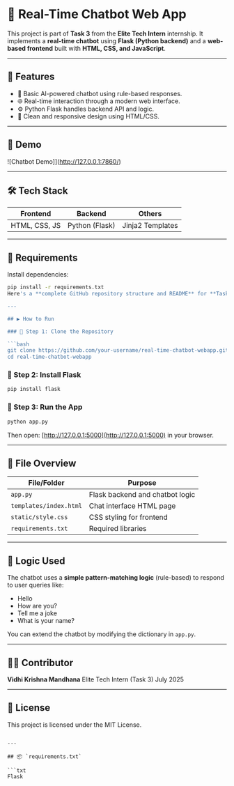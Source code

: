 # 🤖 Real-Time Chatbot Web App

This project is part of **Task 3** from the **Elite Tech Intern** internship. It implements a **real-time chatbot** using **Flask (Python backend)** and a **web-based frontend** built with **HTML, CSS, and JavaScript**.

---

## 📌 Features

- 🧠 Basic AI-powered chatbot using rule-based responses.
- 🌐 Real-time interaction through a modern web interface.
- ⚙️ Python Flask handles backend API and logic.
- 💬 Clean and responsive design using HTML/CSS.

---

## 🚀 Demo

![Chatbot Demo]](http://127.0.0.1:7860/)

---

## 🛠️ Tech Stack

| Frontend        | Backend         | Others         |
|----------------|-----------------|----------------|
| HTML, CSS, JS   | Python (Flask)   | Jinja2 Templates |

---

## 📝 Requirements

Install dependencies:

```bash
pip install -r requirements.txt
Here's a **complete GitHub repository structure and README** for **Task 3: Real-time Chatbot Web App using HTML, CSS, JavaScript, and Flask (Python)**.

---

## ▶️ How to Run

### 🔹 Step 1: Clone the Repository

```bash
git clone https://github.com/your-username/real-time-chatbot-webapp.git
cd real-time-chatbot-webapp
```

### 🔹 Step 2: Install Flask

```bash
pip install flask
```

### 🔹 Step 3: Run the App

```bash
python app.py
```

Then open: [http://127.0.0.1:5000](http://127.0.0.1:5000) in your browser.

---

## 📂 File Overview

| File/Folder            | Purpose                         |
| ---------------------- | ------------------------------- |
| `app.py`               | Flask backend and chatbot logic |
| `templates/index.html` | Chat interface HTML page        |
| `static/style.css`     | CSS styling for frontend        |
| `requirements.txt`     | Required libraries              |

---

## 🧠 Logic Used

The chatbot uses a **simple pattern-matching logic** (rule-based) to respond to user queries like:

* Hello
* How are you?
* Tell me a joke
* What is your name?

You can extend the chatbot by modifying the dictionary in `app.py`.

---

## 👩‍💻 Contributor

**Vidhi Krishna Mandhana**
Elite Tech Intern (Task 3)
July 2025

---

## 📜 License

This project is licensed under the MIT License.

````

---

## 📦 `requirements.txt`

```txt
Flask
````



